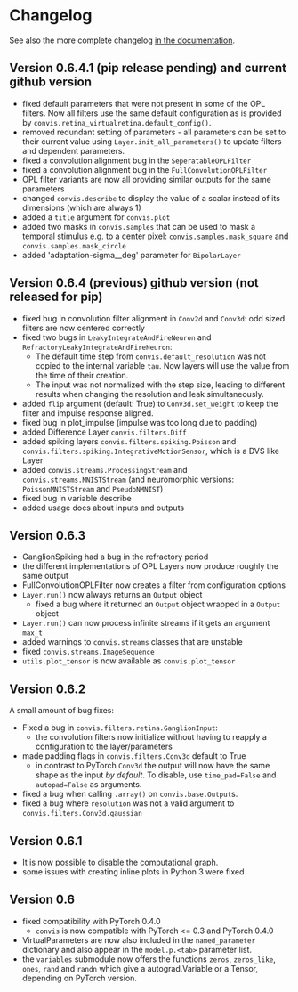 Changelog
==========

See also the more complete changelog [in the documentation](https://jahuth.github.io/convis/changelog.html).


Version 0.6.4.1 (pip release pending) and current github version
-----------------------------------------------------------

  - fixed default parameters that were not present in some of the OPL filters. Now all filters use the same default configuration as is provided by `convis.retina_virtualretina.default_config()`.
  - removed redundant setting of parameters - all parameters can be set to their current value using `Layer.init_all_parameters()` to update filters and dependent parameters.
  - fixed a convolution alignment bug in the `SeperatableOPLFilter`
  - fixed a convolution alignment bug in the `FullConvolutionOPLFilter`
  - OPL filter variants are now all providing similar outputs for the same parameters
  - changed `convis.describe` to display the value of a scalar instead of its dimensions (which are always 1)
  - added a `title` argument for `convis.plot`
  - added two masks in `convis.samples` that can be used to mask a temporal stimulus e.g. to a center pixel: `convis.samples.mask_square` and  `convis.samples.mask_circle`
  - added 'adaptation-sigma__deg' parameter for `BipolarLayer`

Version 0.6.4 (previous) github version (not released for pip)
----------------------------------------------------------------

  - fixed bug in convolution filter alignment in `Conv2d` and `Conv3d`: odd sized filters are now centered correctly
  - fixed two bugs in `LeakyIntegrateAndFireNeuron` and `RefractoryLeakyIntegrateAndFireNeuron`:
      + The default time step from `convis.default_resolution` was not copied to the internal variable `tau`. Now layers will use the value from the time of their creation.
      + The input was not normalized with the step size, leading to different results when changing the resolution and leak simultaneously.
 - added `flip` argument (default: True) to `Conv3d.set_weight` to keep the filter and impulse response aligned.
 - fixed bug in plot_impulse (impulse was too long due to padding)
 - added Difference Layer `convis.filters.Diff`
 - added spiking layers `convis.filters.spiking.Poisson` and `convis.filters.spiking.IntegrativeMotionSensor`, which is a DVS like Layer
 - added `convis.streams.ProcessingStream` and `convis.streams.MNISTStream` (and neuromorphic versions: `PoissonMNISTStream` and `PseudoNMNIST`)
 - fixed bug in variable describe
 - added usage docs about inputs and outputs


Version 0.6.3
--------------

 - GanglionSpiking had a bug in the refractory period
 - the different implementations of OPL Layers now produce roughly the same output
 - FullConvolutionOPLFilter now creates a filter from configuration options
 - `Layer.run()` now always returns an `Output` object
     + fixed a bug where it returned an `Output` object wrapped in a `Output` object
 - `Layer.run()` can now process infinite streams if it gets an argument `max_t`
 - added warnings to `convis.streams` classes that are unstable
 - fixed `convis.streams.ImageSequence`
 - `utils.plot_tensor` is now available as `convis.plot_tensor` 

Version 0.6.2
--------------

A small amount of bug fixes:

 - Fixed a bug in `convis.filters.retina.GanglionInput`:
    - the convolution filters now initialize without having to reapply a configuration to the layer/parameters
 - made padding flags in `convis.filters.Conv3d` default to True
    - in contrast to PyTorch `Conv3d` the output will now have the same shape as the input *by default*. To disable, use `time_pad=False` and `autopad=False` as arguments.
 - fixed a bug when calling `.array()` on `convis.base.Output`s.
 - fixed a bug where `resolution` was not a valid argument to `convis.filters.Conv3d.gaussian`

Version 0.6.1
---------------

 - It is now possible to disable the computational graph.
 - some issues with creating inline plots in Python 3 were fixed

Version 0.6
-----------

 - fixed compatibility with PyTorch 0.4.0
    + `convis` is now compatible with PyTorch <= 0.3 and PyTorch 0.4.0
 - VirtualParameters are now also included in the `named_parameter` dictionary and also appear in the `model.p.<tab>` parameter list.
 - the `variables` submodule now offers the functions `zeros`, `zeros_like`, `ones`, `rand` and `randn` which give a autograd.Variable or a Tensor, depending on PyTorch version.
